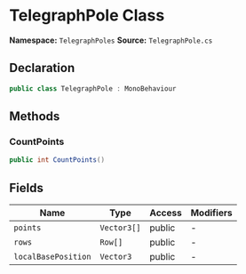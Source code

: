 # TelegraphPole Class

**Namespace:** `TelegraphPoles`
**Source:** `TelegraphPole.cs`

## Declaration

```csharp
public class TelegraphPole : MonoBehaviour
```

## Methods

### CountPoints

```csharp
public int CountPoints()
```

## Fields

| Name | Type | Access | Modifiers |
|------|------|--------|-----------|
| `points` | `Vector3[]` | public | - |
| `rows` | `Row[]` | public | - |
| `localBasePosition` | `Vector3` | public | - |

